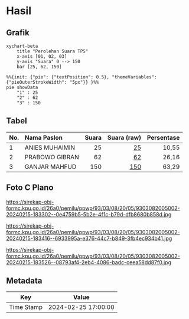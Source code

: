 # Hasil

## Grafik

```mermaid
xychart-beta
    title "Perolehan Suara TPS"
    x-axis [01, 02, 03]
    y-axis "Suara" 0 --> 150
    bar [25, 62, 150]
```

```mermaid
%%{init: {"pie": {"textPosition": 0.5}, "themeVariables": {"pieOuterStrokeWidth": "5px"}} }%%
pie showData
    "1" : 25
    "2" : 62
    "3" : 150
```

## Tabel

| No. | Nama Paslon    | Suara | Suara (raw) | Persentase |
|:--- |:-------------- | -----:| -----------:| ----------:|
| 1   | ANIES MUHAIMIN | 25    | [25][p-1]   | 10,55      |
| 2   | PRABOWO GIBRAN | 62    | [62][p-2]   | 26,16      |
| 3   | GANJAR MAHFUD  | 150   | [150][p-3]  | 63,29      |


[p-1]: https://github.com/gigit-pemilu/pemilu-2024-93-papua-selatan/blob/main/pilpres/hitung-suara/sub/93-papua-selatan/sub/03-mappi/sub/08-passue/sub/2005-kotiak/sub/002-tps/sub/paslon-1.txt
[p-2]: https://github.com/gigit-pemilu/pemilu-2024-93-papua-selatan/blob/main/pilpres/hitung-suara/sub/93-papua-selatan/sub/03-mappi/sub/08-passue/sub/2005-kotiak/sub/002-tps/sub/paslon-2.txt
[p-3]: https://github.com/gigit-pemilu/pemilu-2024-93-papua-selatan/blob/main/pilpres/hitung-suara/sub/93-papua-selatan/sub/03-mappi/sub/08-passue/sub/2005-kotiak/sub/002-tps/sub/paslon-3.txt

## Foto C Plano

https://sirekap-obj-formc.kpu.go.id/26a0/pemilu/ppwp/93/03/08/20/05/9303082005002-20240215-183302--0e4759b5-5b2e-4f1c-b79d-dfb8680b858d.jpg

https://sirekap-obj-formc.kpu.go.id/26a0/pemilu/ppwp/93/03/08/20/05/9303082005002-20240215-183416--6933995a-e376-44c7-b849-3fb4ec934b41.jpg

https://sirekap-obj-formc.kpu.go.id/26a0/pemilu/ppwp/93/03/08/20/05/9303082005002-20240215-183526--08793af4-2eb4-4086-badc-ceea58dd87f0.jpg


## Metadata

| Key        | Value               |
| ---------- | ------------------- |
| Time Stamp | 2024-02-25 17:00:00 |



